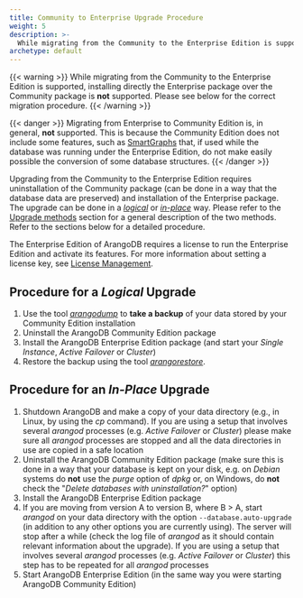 ```yaml
---
title: Community to Enterprise Upgrade Procedure
weight: 5
description: >-
  While migrating from the Community to the Enterprise Edition is supported, installing directly the Enterprise package over the Community package is not supported
archetype: default
---
```

{{< warning >}}
While migrating from the Community to the Enterprise Edition is supported, 
installing directly the Enterprise package over the Community package is **not**
supported. Please see below for the correct migration procedure.
{{< /warning >}}

{{< danger >}}
Migrating from Enterprise to Community Edition is, in general, **not** supported. This
is because the Community Edition does not include some features, such as 
[SmartGraphs](../../graphs/smartgraphs/_index.md) that, if used while the database
was running under the Enterprise Edition, do not make easily possible the
conversion of some database structures.
{{< /danger >}}

Upgrading from the Community to the Enterprise Edition requires uninstallation of
the Community package (can be done in a way that the database data are preserved)
and installation of the Enterprise package. The upgrade can be done in a
[_logical_](#procedure-for-a-logical-upgrade) or 
[_in-place_](#procedure-for-an-in-place-upgrade) way. Please refer to the
[Upgrade methods](_index.md#upgrade-methods) section for a general
description of the two methods. Refer to the sections below for a detailed
procedure.

The Enterprise Edition of ArangoDB requires a license to run the Enterprise Edition and activate its features.
For more information about setting a license key, see [License Management](../administration/license-management.md).

## Procedure for a _Logical_ Upgrade

1. Use the tool [_arangodump_](../../components/tools/arangodump/_index.md) to **take a backup**
   of your data stored by your Community Edition installation
2. Uninstall the ArangoDB Community Edition package
3. Install the ArangoDB Enterprise Edition package
   (and start your _Single Instance_, _Active Failover_ or _Cluster_)
4. Restore the backup using the tool [_arangorestore_](../../components/tools/arangorestore/_index.md).

## Procedure for an _In-Place_ Upgrade

1. Shutdown ArangoDB and make a copy of your data directory (e.g., in Linux, by
   using the _cp_ command). If you are using a setup that involves several _arangod_ processes
   (e.g. _Active Failover_ or _Cluster_) please make sure all _arangod_ processes
   are stopped and all the data directories in use are copied in a safe location 
2. Uninstall the ArangoDB Community Edition package (make sure this is done in a way that
   your database is kept on your disk, e.g. on _Debian_ systems do **not** use the
   _purge_ option of _dpkg_ or, on Windows, do **not** check the "_Delete databases with
   uninstallation?_" option)
3. Install the ArangoDB Enterprise Edition package
4. If you are moving from version A to version B, where B > A, start _arangod_ on
   your data directory with the option `--database.auto-upgrade` (in addition to
   any other options you are currently using). The server will stop after a while
   (check the log file of _arangod_ as it should contain relevant information about
   the upgrade). If you are using a setup that involves several _arangod_ processes
   (e.g. _Active Failover_ or _Cluster_) this step has to be repeated for all _arangod_
   processes
5. Start ArangoDB Enterprise Edition
   (in the same way you were starting ArangoDB Community Edition)
